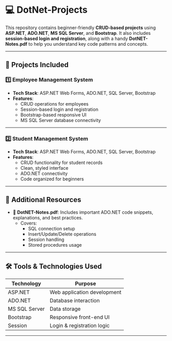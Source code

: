 # 💻 DotNet-Projects

This repository contains beginner-friendly **CRUD-based projects** using **ASP.NET**, **ADO.NET**, **MS SQL Server**, and **Bootstrap**. It also includes **session-based login and registration**, along with a handy **DotNET-Notes.pdf** to help you understand key code patterns and concepts.

---

## 📁 Projects Included

### 1️⃣ Employee Management System

- **Tech Stack**: ASP.NET Web Forms, ADO.NET, SQL Server, Bootstrap
- **Features**:
  - CRUD operations for employees
  - Session-based login and registration
  - Bootstrap-based responsive UI
  - MS SQL Server database connectivity

---

### 2️⃣ Student Management System

- **Tech Stack**: ASP.NET Web Forms, ADO.NET, SQL Server, Bootstrap
- **Features**:
  - CRUD functionality for student records
  - Clean, styled interface
  - ADO.NET connectivity
  - Code organized for beginners

---

## 📘 Additional Resources

- 📄 **DotNET-Notes.pdf**: Includes important ADO.NET code snippets, explanations, and best practices.
  - Covers:
    - SQL connection setup
    - Insert/Update/Delete operations
    - Session handling
    - Stored procedures usage

---

## 🛠️ Tools & Technologies Used

| Technology   | Purpose                        |
|--------------|--------------------------------|
| ASP.NET      | Web application development    |
| ADO.NET      | Database interaction           |
| MS SQL Server| Data storage                   |
| Bootstrap    | Responsive front-end UI        |
| Session      | Login & registration logic     |

---


